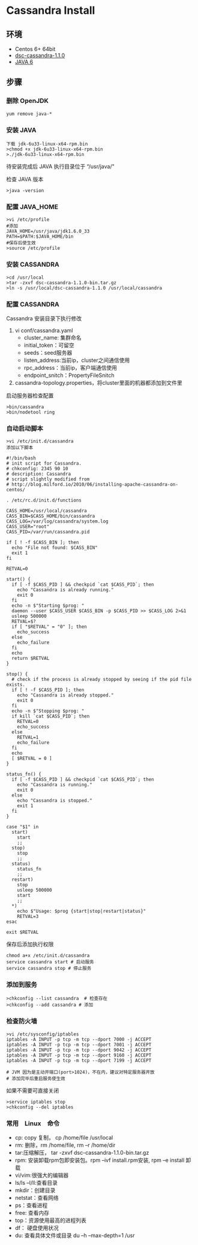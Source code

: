 Cassandra Install
=======================

## 环境
- Centos 6+ 64bit
- [dsc-cassandra-1.1.0](http://downloads.datastax.com/community/)
- [JAVA 6](http://www.oracle.com/technetwork/java/javaee/downloads/java-ee-sdk-6u3-jdk-6u29-downloads-523388.html)

## 步骤
### 删除 OpenJDK
```
yum remove java-*
```

### 安装 JAVA
```
下载 jdk-6u33-linux-x64-rpm.bin
>chmod +x jdk-6u33-linux-x64-rpm.bin
>./jdk-6u33-linux-x64-rpm.bin
```

待安装完成后 JAVA 执行目录位于 “/usr/java/"

检查 JAVA 版本
```
>java -version
```

### 配置 JAVA_HOME
```
>vi /etc/profile
#添加
JAVA_HOME=/usr/java/jdk1.6.0_33
PATH=$PATH:$JAVA_HOME/bin
#保存后使生效
>source /etc/profile
```
### 安装 CASSANDRA
```
>cd /usr/local
>tar -zxvf dsc-cassandra-1.1.0-bin.tar.gz
>ln -s /usr/local/dsc-cassandra-1.1.0 /usr/local/cassandra
```

### 配置 CASSANDRA
Cassandra 安装目录下执行修改
1. vi conf/cassandra.yaml
	- cluster_name: 集群命名 
	- initial_token：可留空 
	- seeds：seed服务器 
	- listen_address:当前ip，cluster之间通信使用 
	- rpc_address：当前ip，客户端通信使用 
	- endpoint_snitch：PropertyFileSnitch
2.	cassandra-topology.properties，将cluster里面的机器都添加到文件里

启动服务器检查配置
```
>bin/cassandra
>bin/nodetool ring
```

### 自动启动脚本
```
>vi /etc/init.d/cassandra
添加以下脚本

#!/bin/bash
# init script for Cassandra.
# chkconfig: 2345 90 10
# description: Cassandra
# script slightly modified from 
# http://blog.milford.io/2010/06/installing-apache-cassandra-on-centos/
 
. /etc/rc.d/init.d/functions
 
CASS_HOME=/usr/local/cassandra
CASS_BIN=$CASS_HOME/bin/cassandra
CASS_LOG=/var/log/cassandra/system.log
CASS_USER="root"
CASS_PID=/var/run/cassandra.pid
 
if [ ! -f $CASS_BIN ]; then
  echo "File not found: $CASS_BIN"
  exit 1
fi
 
RETVAL=0
 
start() {
  if [ -f $CASS_PID ] && checkpid `cat $CASS_PID`; then
    echo "Cassandra is already running."
    exit 0
  fi
  echo -n $"Starting $prog: "
  daemon --user $CASS_USER $CASS_BIN -p $CASS_PID >> $CASS_LOG 2>&1
  usleep 500000
  RETVAL=$?
  if [ "$RETVAL" = "0" ]; then
    echo_success
  else
    echo_failure
  fi
  echo
  return $RETVAL
}
 
stop() {
  # check if the process is already stopped by seeing if the pid file exists.
  if [ ! -f $CASS_PID ]; then
    echo "Cassandra is already stopped."
    exit 0
  fi
  echo -n $"Stopping $prog: "
  if kill `cat $CASS_PID`; then
    RETVAL=0
    echo_success
  else
    RETVAL=1
    echo_failure
  fi
  echo
  [ $RETVAL = 0 ]
}
 
status_fn() {
  if [ -f $CASS_PID ] && checkpid `cat $CASS_PID`; then
    echo "Cassandra is running."
    exit 0
  else
    echo "Cassandra is stopped."
    exit 1
  fi
}
 
case "$1" in
  start)
    start
    ;;
  stop)
    stop
    ;;
  status)
    status_fn
    ;;
  restart)
    stop
	usleep 500000
    start
    ;;
  *)
    echo $"Usage: $prog {start|stop|restart|status}"
    RETVAL=3
esac
 
exit $RETVAL

```
保存后添加执行权限
```
chmod a+x /etc/init.d/cassandra
service cassandra start # 启动服务
service cassandra stop # 停止服务
```

### 添加到服务
```
>chkconfig --list cassandra  # 检查存在
>chkconfig --add cassandra # 添加
```
### 检查防火墙
```
>vi /etc/sysconfig/iptables
iptables -A INPUT -p tcp -m tcp --dport 7000 -j ACCEPT
iptables -A INPUT -p tcp -m tcp --dport 7001 -j ACCEPT
iptables -A INPUT -p tcp -m tcp --dport 9042 -j ACCEPT
iptables -A INPUT -p tcp -m tcp --dport 9160 -j ACCEPT
iptables -A INPUT -p tcp -m tcp --dport 7199 -j ACCEPT

# JVM 因为是主动开端口(port>1024)，不在内，建议对特定服务器开放
# 添加完毕后重启服务使生效
```

如果不需要可直接关闭
```
>service iptables stop
>chkconfig --del iptables
```
### 常用　Linux　命令
- cp: copy 复制， cp /home/file ﻿/usr/local
- rm: 删除，rm /home/file, rm –r /home/dir
- tar:压缩解压， tar -zxvf dsc-cassandra-1.1.0-bin.tar.gz
- rpm: 安装卸载rpm包即安装包。rpm –ivf install.rpm安装, rpm –e install 卸载
- vi/vim:很强大的编辑器
- ls/ls –l/ll:查看目录
- mkdir：创建目录
- netstat：查看网络
- ps：查看进程
- free: 查看内存
- top：资源使用最高的进程列表
- df： 硬盘使用状况
- du: 查看具体文件或目录 du –h –max-depth=1 /usr